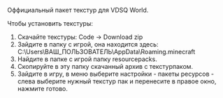 Оффициальный пакет текстур для VDSQ World.

Чтобы установить текстуры:
1. Скачайте текстуры: Code -> Download zip
2. Зайдите в папку с игрой, она находится здесь: C:\Users\ВАШ_ПОЛЬЗОВАТЕЛЬ\AppData\Roaming\.minecraft
3. Найдите в папке с игрой папку resourcepacks.
4. Скопируйте в эту папку скачанный архив с текстурпаком.
5. Зайдите в игру, в меню выберите настройки - пакеты ресурсов - слева выберите нужный текстур пак и перенесите в правое окно, нажмите готово.
